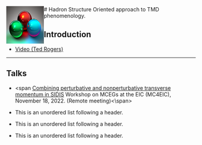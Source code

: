 
<img style="float: left;" alt="" src="images/3quarks.png" width="100" height="100">  
#   Hadron Structure Oriented approach to TMD phenomenology. 


## Introduction
*   <a href="https://www.youtube.com/watch?v=7Wqx9yhBXuI&t=4382s" target="_blank"> Video (Ted Rogers) </a>

* * *

##  Talks
*   <span <a href="https://github.com/hso-tmd/hso-tmd.github.io/blob/main/slides/tr/MC_EIC_2022.pdf" target="_blank"> Combining perturbative and nonperturbative transverse momentum in SIDIS</a> Workshop on MCEGs at the EIC (MC4EIC), November 18, 2022. (Remote meeting)<\span>

*   This is an unordered list following a header.
*   This is an unordered list following a header.
*   This is an unordered list following a header.

